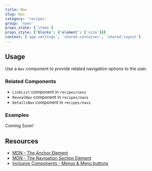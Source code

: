 ```yaml
---
title: Nav
slug: Nav
category: 'recipes'
group: 'navs'
props_state: ['items']
props_style: {'blocks': {'element': ['size']}}
context: ['app.settings', 'shared.container', 'shared.layout']
---
```


## Usage

Use a `Nav` component to provide related navigation options to the user.

### Related Components

- `LinkList` component in `recipes/navs`
- `RevealNav` component in `recipes/navs`
- `DetailsNav` component in `recipes/navs`

### Examples

<p class="feedback bare emoji:default">Coming Soon!</p>

## Resources

- [MDN - The Anchor Element](https://developer.mozilla.org/en-US/docs/Web/HTML/Element/a)
- [MDN - The Navigation Section Element](https://developer.mozilla.org/en-US/docs/Web/HTML/Element/nav)
- [Inclusive Components - Menus & Menu buttons](https://inclusive-components.design/menus-menu-buttons/)
